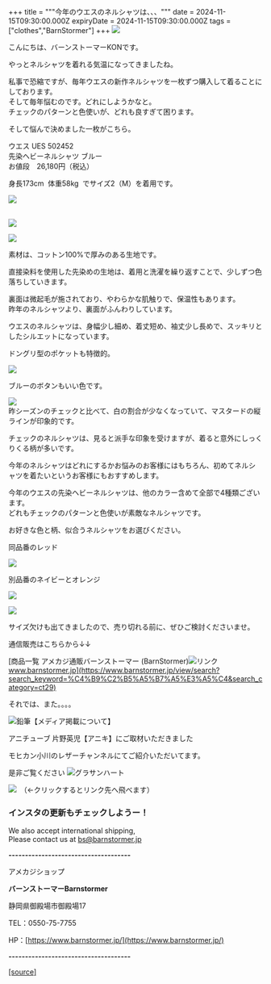 +++
title = """今年のウエスのネルシャツは、、、"""
date = 2024-11-15T09:30:00.000Z
expiryDate = 2024-11-15T09:30:00.000Z
tags = ["clothes","BarnStormer"]
+++
[![](https://stat.ameba.jp/user_images/20231023/16/barnstormer-go/b2/03/p/o0420015015354743273.png)](https://ameblo.jp/barnstormer-go/entry-12825670498.html)

こんにちは、バーンストーマーKONです。  
  
やっとネルシャツを着れる気温になってきましたね。  
  
私事で恐縮ですが、毎年ウエスの新作ネルシャツを一枚ずつ購入して着ることにしております。  
そして毎年悩むのです。どれにしようかなと。  
チェックのパターンと色使いが、どれも良すぎて困ります。  
  
そして悩んで決めました一枚がこちら。  
  
ウエス UES 502452   
先染ヘビーネルシャツ ブルー   
お値段　26,180円（税込）

身長173cm  体重58kg  でサイズ2（M）を着用です。

  
[![](https://stat.ameba.jp/user_images/20241115/17/barnstormer-go/8c/e7/j/o0466070015510325053.jpg)](https://stat.ameba.jp/user_images/20241115/17/barnstormer-go/8c/e7/j/o0466070015510325053.jpg)  
 

[![](https://stat.ameba.jp/user_images/20241115/17/barnstormer-go/a3/c9/j/o0466070015510325055.jpg)](https://stat.ameba.jp/user_images/20241115/17/barnstormer-go/a3/c9/j/o0466070015510325055.jpg)

[![](https://stat.ameba.jp/user_images/20241115/17/barnstormer-go/59/02/j/o0466070015510325042.jpg)](https://stat.ameba.jp/user_images/20241115/17/barnstormer-go/59/02/j/o0466070015510325042.jpg)  
  
素材は、コットン100%で厚みのある生地です。  
  
直接染料を使用した先染めの生地は、着用と洗濯を繰り返すことで、少しずつ色落ちしていきます。  
  
裏面は微起毛が施されており、やわらかな肌触りで、保温性もあります。  
昨年のネルシャツより、裏面がふんわりしています。  
  
ウエスのネルシャツは、身幅少し細め、着丈短め、袖丈少し長めで、スッキリとしたシルエットになっています。  
  
ドングリ型のポケットも特徴的。

[![](https://stat.ameba.jp/user_images/20241115/17/barnstormer-go/fb/f0/j/o0466070015510325043.jpg)](https://stat.ameba.jp/user_images/20241115/17/barnstormer-go/fb/f0/j/o0466070015510325043.jpg)  
  
ブルーのボタンもいい色です。  
  
[![](https://stat.ameba.jp/user_images/20241115/17/barnstormer-go/4d/b6/j/o0466070015510325049.jpg)](https://stat.ameba.jp/user_images/20241115/17/barnstormer-go/4d/b6/j/o0466070015510325049.jpg)  
昨シーズンのチェックと比べて、白の割合が少なくなっていて、マスタードの縦ラインが印象的です。  
  
チェックのネルシャツは、見ると派手な印象を受けますが、着ると意外にしっくりくる柄が多いです。  
  
今年のネルシャツはどれにするかお悩みのお客様にはもちろん、初めてネルシャツを着たいというお客様にもおすすめします。  
  
今年のウエスの先染ヘビーネルシャツは、他のカラー含めて全部で4種類ございます。  
どれもチェックのパターンと色使いが素敵なネルシャツです。  
  
お好きな色と柄、似合うネルシャツをお選びください。  
  
同品番のレッド

[![](https://stat.ameba.jp/user_images/20241115/18/barnstormer-go/73/b2/j/o0466070015510326582.jpg)](https://stat.ameba.jp/user_images/20241115/18/barnstormer-go/73/b2/j/o0466070015510326582.jpg)  
  
別品番のネイビーとオレンジ

[![](https://stat.ameba.jp/user_images/20241115/18/barnstormer-go/b3/8e/j/o0466070015510327229.jpg)](https://stat.ameba.jp/user_images/20241115/18/barnstormer-go/b3/8e/j/o0466070015510327229.jpg)

[![](https://stat.ameba.jp/user_images/20241115/18/barnstormer-go/cc/11/j/o0466070015510327307.jpg)](https://stat.ameba.jp/user_images/20241115/18/barnstormer-go/cc/11/j/o0466070015510327307.jpg)  
  
サイズ欠けも出てきましたので、売り切れる前に、ぜひご検討くださいませ。  
  
通信販売はこちらから↓↓

[商品一覧 アメカジ通販バーンストーマー (BarnStormer)![リンク](https://c.stat100.ameba.jp/ameblo/symbols/v3.20.0/svg/gray/editor_link.svg)www.barnstormer.jp](https://www.barnstormer.jp/view/search?search_keyword=%C4%B9%C2%B5%A5%B7%A5%E3%A5%C4&search_category=ct29)

  
それでは、また。。。。

![鉛筆](https://stat100.ameba.jp/blog/ucs/img/char/char3/519.png)【メディア掲載について】

アニチューブ 片野英児【アニキ】にご取材いただきました

モヒカン小川のレザーチャンネルにてご紹介いただいてます。

是非ご覧ください ![グラサンハート](https://stat100.ameba.jp/blog/ucs/img/char/char3/148.png)

[![](https://stat.ameba.jp/user_images/20230412/16/barnstormer-go/6a/23/p/o0108010815269242493.png)](https://www.instagram.com/barnstormer_daily/)　（←クリックするとリンク先へ飛べます）

### インスタの更新もチェックしようー！

We also accept international shipping,  
Please contact us at bs@barnstormer.jp

**\-------------------------------------**

アメカジショップ

**バーンストーマーBarnstormer**

静岡県御殿場市御殿場17

TEL：0550-75-7755

HP：[https://www.barnstormer.jp/](https://www.barnstormer.jp/)

**\-------------------------------------**

[[source]](https://ameblo.jp/barnstormer-go/entry-12875126376.html)
